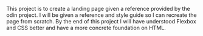 This project is to create a landing page given a reference provided by the odin project.
I will be given a reference and style guide so I can recreate the page from scratch.
By the end of this project I will have understood Flexbox and CSS better and have a more concrete foundation on HTML.
